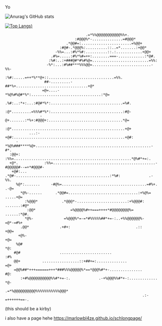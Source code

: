 Yo

![Anurag's GitHub stats](https://github-readme-stats.vercel.app/api?username=MarlowBl4ze&show_icons=true&theme=ambient_gradient)


[![Top Langs](https://github-readme-stats.vercel.app/api/top-langs/?username=MarlowBl4ze&layout=compact&size_weight=0.5&count_weight=0.5))](https://github.com/anuraghazra/github-readme-stats)



                                                                                                    
                                                                                                    
                                                                                                    
                                                                                                    
                                                                                                    
                                                                                                    
                                                                                                    
                                                                                                    
                                                                                                    
                                                                                                    
                                         .=*%%@@@@@@@@@@@%%+.                                       
                                    :#@@@%*-..............=#@@@*                                    
                                .*@@#=:.......................=%@@+                                 
                             :#@#-.*@@@%:..........::..=*.......:+@@*                               
                           -%%=...:#%*%#:..........::.:............+@@+                             
                         .#%=.....:#%*%#=++:........===-............:*@#.                           
                        :%#:..:+###@#*#%#%@=..........................=%%:                          
                       -%*:...:#%##***%%%@@=...........................-%%-                         
                      :%#:.....=++*%**@+::..............................=%%.                        
                      ##-.........-##*%+.................................+@*                        
                     =@=....-*%@%#%@#*%*:................................:*@=                       
                    .%#:..:*+:...:#@#*%*:.................................=%#.                      
                    :@*.........=%%%#*%*:.................................:#@-                      
                    -@+.......:*%+:#@@@+:..................................*@=                      
                    :@*....................................................+@+                      
               ...:-+@#:...................................................+@#:                     
         -*%@%###****%@+.....................................................-#*.                   
      :@@+:          :%%=......................................................*@%#*+=:.            
      +@*.            :%%=...............................................-#@@@@@#--=+*#@@@#-        
       +@#:...         .*@#-...........................................:*%#:             .-%%.      
         %@*:.......     -#@%=.......................................=#%+.                .-@=      
           *@%-......      .*@@#=................................:+%@%=              .....+@=       
             :%@@@*           .*@@@*-.......................:+%@@@#:            .......:#@*         
              :@@*                =%@@@@%#++===++++*#@@@@@@@@%=               ......:*@#.           
             *@%-              =%@@@%*=-=*#%%%%%##*+=-:..+%%@@@@@@%-         =@*-=#%+               
           .@@*              .+#+:                              .::           +@@=                  
          +@%-                                                                 +@=                  
         %@#                                                                    *@:                 
        #@#                  ........................                           :#%                 
        @@+          .................::+##+=:..............                     =@+                
        =@@%##*+++======+++*###%%%@@@@@%*==*@@@%#*+-...............               #@:               
           :+#%@@@@@@@@@@%%#*+=-:.             .-+%@@@%%#*+-:.............        *@-               
                                                       .=*%@@@@@@@@@@%%%%%%%%%%%@@@*                
                                                                   .:-=++++++==-.                   
                                                                                                    
                                                                                                    
                                                                                                    
                                                                                                    
                                                                                                    
                                                                                                    

(this should be a kirby)


i also have a page
hehe
https://marlowbl4ze.github.io/schlongpage/
<!--[![Readme Card](https://github-readme-stats.vercel.app/api/pin/?username=MarlowBl4ze&repo=github-readme-stats)](https://github.com/anuraghazra/github-readme-stats)-->
<!--
**MarlowBl4ze/MarlowBl4ze** is a ✨ _special_ ✨ repository because its `README.md` (this file) appears on your GitHub profile.

Here are some ideas to get you started:

- 🔭 I’m currently working on ...
- 🌱 I’m currently learning ...
- 👯 I’m looking to collaborate on ...
- 🤔 I’m looking for help with ...
- 💬 Ask me about ...
- 📫 How to reach me: ...
- 😄 Pronouns: ...
- ⚡ Fun fact: ...
-->
